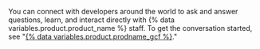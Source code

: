 You can connect with developers around the world to ask and answer questions, learn, and interact directly with {% data variables.product.product_name %} staff. To get the conversation started, see "[{% data variables.product.prodname_gcf %}](https://github.com/orgs/community/discussions/)."
